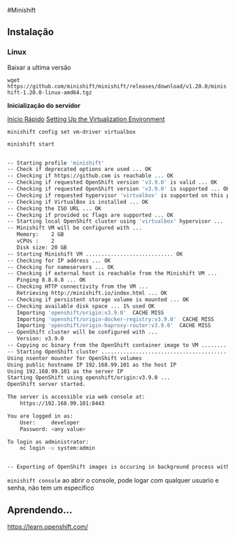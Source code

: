#Minishift

## Instalação

### Linux
Baixar a ultima versão

`wget https://github.com/minishift/minishift/releases/download/v1.20.0/minishift-1.20.0-linux-amd64.tgz`


**Inicialização do servidor**

[Inicio Rápido](https://docs.openshift.org/latest/minishift/getting-started/quickstart.html)
[Setting Up the Virtualization Environment](https://docs.openshift.org/latest/minishift/getting-started/setting-up-virtualization-environment.html#setting-up-virtualbox-driver)

`minishift config set vm-driver virtualbox`

```bash
minishift start


-- Starting profile 'minishift'
-- Check if deprecated options are used ... OK
-- Checking if https://github.com is reachable ... OK
-- Checking if requested OpenShift version 'v3.9.0' is valid ... OK
-- Checking if requested OpenShift version 'v3.9.0' is supported ... OK
-- Checking if requested hypervisor 'virtualbox' is supported on this platform ... OK
-- Checking if VirtualBox is installed ... OK
-- Checking the ISO URL ... OK
-- Checking if provided oc flags are supported ... OK
-- Starting local OpenShift cluster using 'virtualbox' hypervisor ...
-- Minishift VM will be configured with ...
   Memory:    2 GB
   vCPUs :    2
   Disk size: 20 GB
-- Starting Minishift VM ............................ OK
-- Checking for IP address ... OK
-- Checking for nameservers ... OK
-- Checking if external host is reachable from the Minishift VM ... 
   Pinging 8.8.8.8 ... OK
-- Checking HTTP connectivity from the VM ... 
   Retrieving http://minishift.io/index.html ... OK
-- Checking if persistent storage volume is mounted ... OK
-- Checking available disk space ... 1% used OK
   Importing 'openshift/origin:v3.9.0'  CACHE MISS
   Importing 'openshift/origin-docker-registry:v3.9.0'  CACHE MISS
   Importing 'openshift/origin-haproxy-router:v3.9.0'  CACHE MISS
-- OpenShift cluster will be configured with ...
   Version: v3.9.0
-- Copying oc binary from the OpenShift container image to VM ............................................................ OK
-- Starting OpenShift cluster ............................................................................
Using nsenter mounter for OpenShift volumes
Using public hostname IP 192.168.99.101 as the host IP
Using 192.168.99.101 as the server IP
Starting OpenShift using openshift/origin:v3.9.0 ...
OpenShift server started.

The server is accessible via web console at:
    https://192.168.99.101:8443

You are logged in as:
    User:     developer
    Password: <any value>

To login as administrator:
    oc login -u system:admin


-- Exporting of OpenShift images is occuring in background process with pid 20079.

```

`minishift console` 
ao abrir o console, pode logar com qualquer usuario e senha, não tem um especifico

## Aprendendo...

https://learn.openshift.com/

